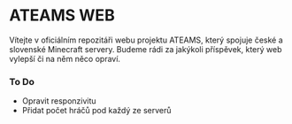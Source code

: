 # ATEAMS WEB
Vítejte v oficiálním repozitáři webu projektu ATEAMS, který spojuje české a slovenské Minecraft servery.
Budeme rádi za jakýkoli příspěvek, který web vylepší či na něm něco opraví.

### To Do
- Opravit responzivitu
- Přidat počet hráčů pod každý ze serverů
